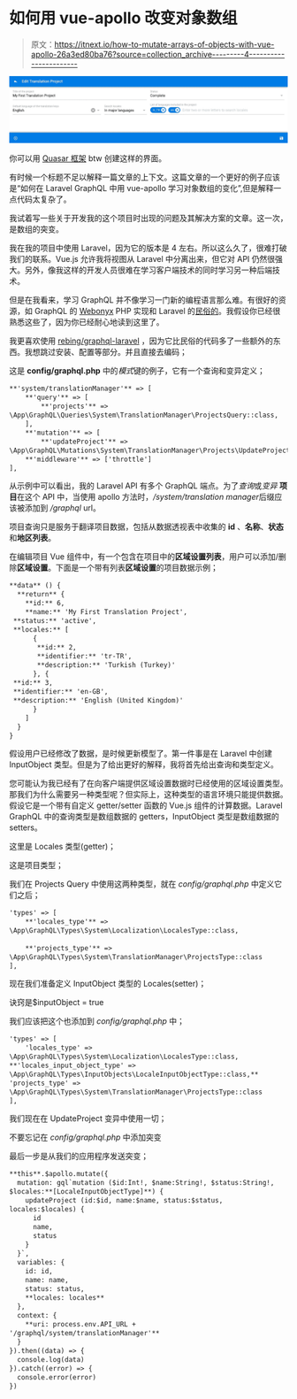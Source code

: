 # 如何用 vue-apollo 改变对象数组

> 原文：<https://itnext.io/how-to-mutate-arrays-of-objects-with-vue-apollo-26a3ed80ba76?source=collection_archive---------4----------------------->

![](img/4a94f5fc3246aced57c75a68a110ab0d.png)

你可以用 [Quasar 框架](http://quasar-framework.org/) btw 创建这样的界面。

有时候一个标题不足以解释一篇文章的上下文。这篇文章的一个更好的例子应该是“如何在 Laravel GraphQL 中用 vue-apollo 学习对象数组的变化”,但是解释一点代码太复杂了。

我试着写一些关于开发我的这个项目时出现的问题及其解决方案的文章。这一次，是数组的突变。

我在我的项目中使用 Laravel，因为它的版本是 4 左右。所以这么久了，很难打破我们的联系。Vue.js 允许我将视图从 Laravel 中分离出来，但它对 API 仍然很强大。另外，像我这样的开发人员很难在学习客户端技术的同时学习另一种后端技术。

但是在我看来，学习 GraphQL 并不像学习一门新的编程语言那么难。有很好的资源，如 GraphQL 的 [Webonyx](https://webonyx.github.io/graphql-php) PHP 实现和 Laravel 的[民俗的](https://github.com/Folkloreatelier/laravel-graphql)。我假设你已经很熟悉这些了，因为你已经耐心地读到这里了。

我更喜欢使用 [rebing/graphql-laravel](https://github.com/rebing/graphql-laravel) ，因为它比民俗的代码多了一些额外的东西。我想跳过安装、配置等部分。并且直接去编码；

这是 **config/graphql.php** 中的*模式*键的例子，它有一个查询和变异定义；

```
**'system/translationManager'** => [
    **'query'** => [
        **'projects'** => \App\GraphQL\Queries\System\TranslationManager\ProjectsQuery::class,
    ],
    **'mutation'** => [
        **'updateProject'** => \App\GraphQL\Mutations\System\TranslationManager\Projects\UpdateProjectMutation::class],
    **'middleware'** => ['throttle']
],
```

从示例中可以看出，我的 Laravel API 有多个 GraphQL 端点。为了*查询*或*变异* **项目**在这个 API 中，当使用 apollo 方法时，*/system/translation manager*后缀应该被添加到 */graphql* url。

项目查询只是服务于翻译项目数据，包括从数据透视表中收集的 **id** 、**名称**、**状态**和**地区列表**。

在编辑项目 Vue 组件中，有一个包含在项目中的**区域设置列表**，用户可以添加/删除**区域设置**。下面是一个带有列表**区域设置**的项目数据示例；

```
**data** () {
  **return** {
    **id:** 6,
    **name:** 'My First Translation Project',
 **status:** 'active',
 **locales:** [
      {
       **id:** 2,
       **identifier:** 'tr-TR',
       **description:** 'Turkish (Turkey)'
      }, {
 **id:** 3,
 **identifier:** 'en-GB',
 **description:** 'English (United Kingdom)'
      }
    ]
  }
}
```

假设用户已经修改了数据，是时候更新模型了。第一件事是在 Laravel 中创建 InputObject 类型。但是为了给出更好的解释，我将首先给出查询和类型定义。

您可能认为我已经有了在向客户端提供区域设置数据时已经使用的区域设置类型。那我们为什么需要另一种类型呢？但实际上，这种类型的语言环境只能提供数据。假设它是一个带有自定义 getter/setter 函数的 Vue.js 组件的计算数据。Laravel GraphQL 中的查询类型是数组数据的 getters，InputObject 类型是数组数据的 setters。

这里是 Locales 类型(getter)；

这是项目类型；

我们在 Projects Query 中使用这两种类型，就在 *config/graphql.php* 中定义它们之后；

```
'types' => [
    **'locales_type'** => \App\GraphQL\Types\System\Localization\LocalesType::class,

    **'projects_type'** => \App\GraphQL\Types\System\TranslationManager\ProjectsType::class
],
```

现在我们准备定义 InputObject 类型的 Locales(setter)；

诀窍是$inputObject = true

我们应该把这个也添加到 *config/graphql.php* 中；

```
'types' => [
    'locales_type' => \App\GraphQL\Types\System\Localization\LocalesType::class, **'locales_input_object_type' => \App\GraphQL\Types\InputObjects\LocaleInputObjectType::class,** 'projects_type' => \App\GraphQL\Types\System\TranslationManager\ProjectsType::class
],
```

我们现在在 UpdateProject 变异中使用一切；

不要忘记在 *config/graphql.php* 中添加突变

最后一步是从我们的应用程序发送突变；

```
**this**.$apollo.mutate({
  mutation: gql`mutation ($id:Int!, $name:String!, $status:String!, $locales:**[LocaleInputObjectType]**) {
    updateProject (id:$id, name:$name, status:$status, locales:$locales) {
      id
      name,
      status
    }
  }`,
  variables: {
    id: id,
    name: name,
    status: status,
    **locales: locales**
  },
  context: {
    **uri: process.env.API_URL + '/graphql/system/translationManager'**
  }
}).then((data) => {
  console.log(data)
}).catch((error) => {
  console.error(error)
})
```
